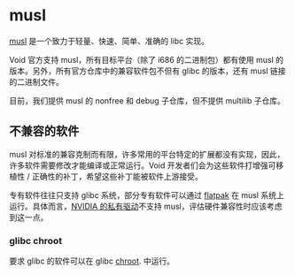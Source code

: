 # musl

[musl](https://musl.libc.org/) 是一个致力于轻量、快速、简单、准确的 libc 实现。


Void 官方支持 musl，所有目标平台（除了 i686 的二进制包）都有使用 musl 的版本。另外，所有官方仓库中的兼容软件包不但有 glibc 的版本，还有 musl 链接的二进制文件。


目前，我们提供 musl 的 nonfree 和 debug 子仓库，但不提供 multilib 子仓库。

## 不兼容的软件

musl 对标准的兼容克制而有限，许多常用的平台特定的扩展都没有实现，因此，许多软件需要修改才能编译或正常运行。Void 开发者们会为这些软件打增强可移植性 / 正确性的补丁，希望这些补丁能被软件上游接受。


专有软件往往只支持 glibc 系统，部分专有软件可以通过 [flatpak](../config/external-applications.md#flatpak) 在 musl 系统上运行。具体而言，[NVIDIA 的私有驱动](../config/graphical-session/graphics-drivers/nvidia.md)不支持 musl，评估硬件兼容性时应该考虑到这一点。

### glibc chroot

要求 glibc 的软件可以在 glibc [chroot](../config/containers-and-vms/chroot.md). 中运行。
